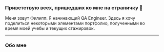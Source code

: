 
### Приветствую всех, пришедших ко мне на страничку 👋

Меня зовут Филипп. Я начинающий QA Engineer. Здесь я хочу поделиться некоторыми элементами портфолио, полученными во время моей учебы и текущих стажировок.

---
  
### Обо мне 


